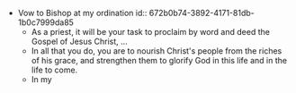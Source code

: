 - Vow to Bishop at my ordination
  id:: 672b0b74-3892-4171-81db-1b0c7999da85
	- As a priest, it will be your task to proclaim by word and deed
	  the Gospel of Jesus Christ, ...
	- In all that you do, you are to nourish Christ's people from the
	  riches of his grace, and strengthen them to glorify God in this
	  life and in the life to come.
	- In my